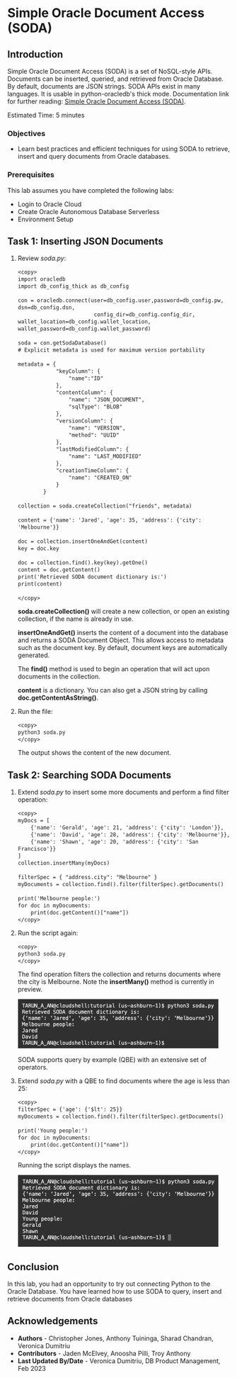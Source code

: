 # Simple Oracle Document Access (SODA)

## Introduction

Simple Oracle Document Access (SODA) is a set of NoSQL-style APIs. Documents can be inserted, queried, and retrieved from Oracle Database. By default, documents are JSON strings. SODA APIs exist in many languages. It is usable in python-oracledb's thick mode. Documentation link for further reading: [Simple Oracle Document Access (SODA)](https://python-oracledb.readthedocs.io/en/latest/user_guide/soda.html).

Estimated Time: 5 minutes

### Objectives

*  Learn best practices and efficient techniques for using SODA to retrieve, insert and query documents from Oracle databases.

### Prerequisites

This lab assumes you have completed the following labs:
* Login to Oracle Cloud
* Create Oracle Autonomous Database Serverless
* Environment Setup

## Task 1: Inserting JSON Documents

1. Review *soda.py*:

    ````
    <copy>
    import oracledb
    import db_config_thick as db_config

    con = oracledb.connect(user=db_config.user,password=db_config.pw, dsn=db_config.dsn, 
                            config_dir=db_config.config_dir, wallet_location=db_config.wallet_location, wallet_password=db_config.wallet_password)

    soda = con.getSodaDatabase()
    # Explicit metadata is used for maximum version portability
    
    metadata = {
                "keyColumn": {
                    "name":"ID"
                },
                "contentColumn": {
                    "name": "JSON_DOCUMENT",
                    "sqlType": "BLOB"
                },
                "versionColumn": {
                    "name": "VERSION",
                    "method": "UUID"
                },
                "lastModifiedColumn": {
                    "name": "LAST_MODIFIED"
                },
                "creationTimeColumn": {
                    "name": "CREATED_ON"
                }
            }
           
    collection = soda.createCollection("friends", metadata)
    
    content = {'name': 'Jared', 'age': 35, 'address': {'city': 'Melbourne'}}
    
    doc = collection.insertOneAndGet(content)
    key = doc.key
    
    doc = collection.find().key(key).getOne()
    content = doc.getContent()
    print('Retrieved SODA document dictionary is:')
    print(content)

    </copy>
    ````

    **soda.createCollection()** will create a new collection, or open an existing collection, if the name is already in use. 

    **insertOneAndGet()** inserts the content of a document into the database and returns a SODA Document Object. This allows access to metadata such as the document key. By default, document keys are automatically generated.

    The **find()** method is used to begin an operation that will act upon documents in the collection.

    **content** is a dictionary. You can also get a JSON string by calling **doc.getContentAsString()**.

2. Run the file:

    ````
    <copy>
    python3 soda.py
    </copy>
    ````

    The output shows the content of the new document.

## Task 2:  Searching SODA Documents

1. Extend *soda.py* to insert some more documents and perform a find filter operation:

    ````
    <copy>
    myDocs = [
        {'name': 'Gerald', 'age': 21, 'address': {'city': 'London'}},
        {'name': 'David', 'age': 28, 'address': {'city': 'Melbourne'}},
        {'name': 'Shawn', 'age': 20, 'address': {'city': 'San Francisco'}}
    ]
    collection.insertMany(myDocs)

    filterSpec = { "address.city": "Melbourne" }
    myDocuments = collection.find().filter(filterSpec).getDocuments()

    print('Melbourne people:')
    for doc in myDocuments:
        print(doc.getContent()["name"])
    </copy>
    ````

2. Run the script again:

    ````
    <copy>
    python3 soda.py
    </copy>
    ````

    The find operation filters the collection and returns documents where the city is Melbourne. Note the **insertMany()** method is currently in preview.

    ![Melbourne City results](./images/melbourne.png " ")

    SODA supports query by example (QBE) with an extensive set of operators. 

3. Extend *soda.py* with a QBE to find documents where the age is less than 25:

    ````
    <copy>
    filterSpec = {'age': {'$lt': 25}}
    myDocuments = collection.find().filter(filterSpec).getDocuments()

    print('Young people:')
    for doc in myDocuments:
        print(doc.getContent()["name"])
    </copy>
    ````

    Running the script displays the names.

    ![Age less 25](./images/lessthan25.png " ")

## Conclusion

In this lab, you had an opportunity to try out connecting Python to the Oracle Database.
You have learned how to use SODA to query, insert and retrieve documents from Oracle databases

## Acknowledgements

* **Authors** - Christopher Jones, Anthony Tuininga, Sharad Chandran, Veronica Dumitriu
* **Contributors** - Jaden McElvey, Anoosha Pilli, Troy Anthony
* **Last Updated By/Date** - Veronica Dumitriu, DB Product Management, Feb 2023